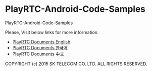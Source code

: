 # PlayRTC-Android-Code-Samples
PlayRTC-Android-Code-Samples

Please, Visit below links for more information.

- [PlayRTC Documents English](https://www.playrtc.com/en/documents-en/)
- [PlayRTC Documents 한국어](https://www.playrtc.com/ko/documents-ko/)
- [PlayRTC Documents 中文](https://www.playrtc.com/zh/%E6%96%87%E6%A1%A3-zh/)

COPYRIGHT (c) 2015 SK TELECOM CO. LTD. ALL RIGHTS RESERVED.
